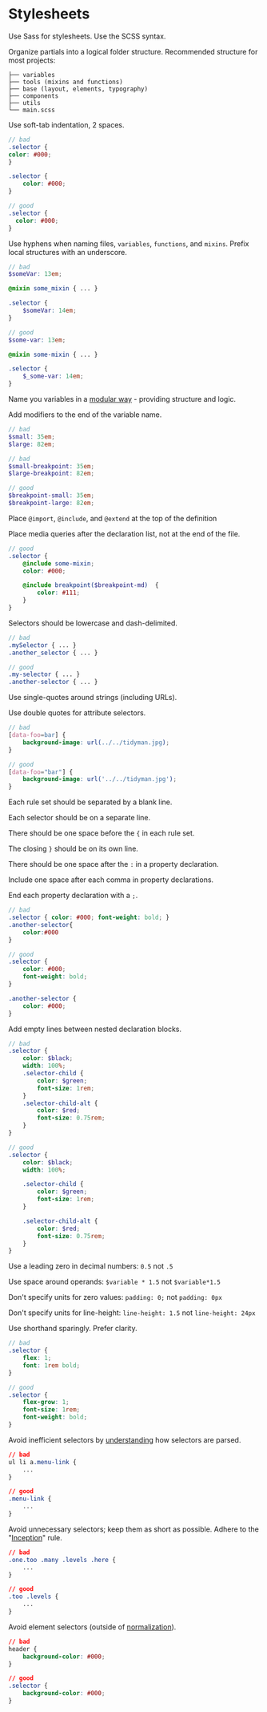 # Stylesheets

Use Sass for stylesheets. Use the SCSS syntax.

Organize partials into a logical folder structure. Recommended structure for most projects:

```
├── variables
├── tools (mixins and functions)
├── base (layout, elements, typography)
├── components
├── utils
└── main.scss
```

Use soft-tab indentation, 2 spaces.

```scss
// bad
.selector {
color: #000;
}

.selector {
	color: #000;
}

// good
.selector {
  color: #000;
}
```

Use hyphens when naming files, `variables`, `functions`, and `mixins`. Prefix local structures with an underscore.

```scss
// bad
$someVar: 13em;

@mixin some_mixin { ... }

.selector {
	$someVar: 14em;
}

// good
$some-var: 13em;

@mixin some-mixin { ... }

.selector {
	$_some-var: 14em;
}
```

Name you variables in a [modular way](http://webdesign.tutsplus.com/tutorials/htmlcss-tutorials/quick-tip-name-your-sass-variables-modularly/) - providing structure and logic.

Add modifiers to the end of the variable name.

```scss
// bad
$small: 35em;
$large: 82em;

// bad
$small-breakpoint: 35em;
$large-breakpoint: 82em;

// good
$breakpoint-small: 35em;
$breakpoint-large: 82em;
```

Place `@import`, `@include`, and `@extend` at the top of the definition

Place media queries after the declaration list, not at the end of the file.

```scss
// good
.selector {
	@include some-mixin;
	color: #000;

	@include breakpoint($breakpoint-md)  {
		color: #111;
	}
}
```

Selectors should be lowercase and dash-delimited.

```scss
// bad
.mySelector { ... }
.another_selector { ... }

// good
.my-selector { ... }
.another-selector { ... }
```

Use single-quotes around strings (including URLs).

Use double quotes for attribute selectors.

```scss
// bad
[data-foo=bar] {
	background-image: url(../../tidyman.jpg);
}

// good
[data-foo="bar"] {
	background-image: url('../../tidyman.jpg');
}
```

Each rule set should be separated by a blank line.

Each selector should be on a separate line.

There should be one space before the `{` in each rule set.

The closing `}` should be on its own line.

There should be one space after the `:` in a property declaration.

Include one space after each comma in property declarations.

End each property declaration with a `;`.

```scss
// bad
.selector { color: #000; font-weight: bold; }
.another-selector{
	color:#000
}

// good
.selector {
	color: #000;
	font-weight: bold;
}

.another-selector {
	color: #000;
}
```

Add empty lines between nested declaration blocks.

```scss
// bad
.selector {
	color: $black;
	width: 100%;
  	.selector-child {
  		color: $green;
  		font-size: 1rem;
  	}
  	.selector-child-alt {
  		color: $red;
  		font-size: 0.75rem;
  	}
}

// good
.selector {
	color: $black;
	width: 100%;

  	.selector-child {
  		color: $green;
  		font-size: 1rem;
  	}

  	.selector-child-alt {
  		color: $red;
  		font-size: 0.75rem;
  	}
}
```

Use a leading zero in decimal numbers: `0.5` not `.5`

Use space around operands: `$variable * 1.5` not `$variable*1.5`

Don't specify units for zero values: `padding: 0;` not `padding: 0px`

Don't specify units for line-height: `line-height: 1.5` not `line-height: 24px`

Use shorthand sparingly. Prefer clarity.

```scss
// bad
.selector {
	flex: 1;
	font: 1rem bold;
}

// good
.selector {
	flex-grow: 1;
	font-size: 1rem;
	font-weight: bold;
}
```

Avoid inefficient selectors by [understanding](http://css-tricks.com/efficiently-rendering-css/) how selectors are parsed.

```css
// bad
ul li a.menu-link {
    ...
}

// good
.menu-link {
    ...
}
```

Avoid unnecessary selectors; keep them as short as possible. Adhere to the "[Inception](http://thesassway.com/beginner/the-inception-rule)" rule.

```css
// bad
.one.too .many .levels .here {
    ...
}

// good
.too .levels {
    ...
}
```

Avoid element selectors (outside of [normalization](https://github.com/necolas/normalize.css)).

```css
// bad
header {
    background-color: #000;
}

// good
.selector {
    background-color: #000;
}
```
